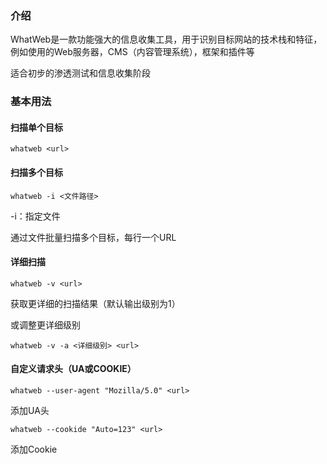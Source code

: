 ### 介绍

WhatWeb是一款功能强大的信息收集工具，用于识别目标网站的技术栈和特征，例如使用的Web服务器，CMS（内容管理系统），框架和插件等

适合初步的渗透测试和信息收集阶段





### 基本用法



#### 扫描单个目标

```
whatweb <url>
```





#### 扫描多个目标

```
whatweb -i <文件路径>
```

-i：指定文件

通过文件批量扫描多个目标，每行一个URL



#### 详细扫描

```
whatweb -v <url>
```

获取更详细的扫描结果（默认输出级别为1）

或调整更详细级别

```
whatweb -v -a <详细级别> <url>
```



#### 自定义请求头（UA或COOKIE）

```
whatweb --user-agent "Mozilla/5.0" <url>
```

添加UA头

```
whatweb --cookide "Auto=123" <url>
```

添加Cookie